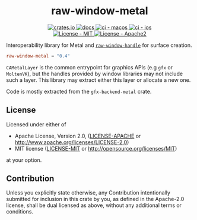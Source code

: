 
<h1 align="center">raw-window-metal</h1>
<p align="center">
    <a href="https://crates.io/crates/raw-window-metal">
      <img src="https://img.shields.io/crates/v/raw-window-metal?style=flat-square" alt = "crates.io">
    </a>
    <a href="https://docs.rs/raw-window-metal">
      <img src="https://docs.rs/raw-window-metal/badge.svg?style=flat-square" alt="docs">
    </a>
    <a href="https://github.com/norse-rs/raw-window-metal/actions">
      <img src="https://github.com/norse-rs/raw-window-metal/workflows/macos/badge.svg?style=flat" alt="ci - macos">
    </a>
    <a href="https://github.com/norse-rs/raw-window-metal/actions">
      <img src="https://github.com/norse-rs/raw-window-metal/workflows/ios/badge.svg?style=flat" alt="ci - ios">
    </a>
    <br>
    <a href="LICENSE-MIT">
      <img src="https://img.shields.io/badge/license-MIT-green.svg?style=flat-square" alt="License - MIT">
    </a>
    <a href="LICENSE-APACHE">
      <img src="https://img.shields.io/badge/license-APACHE2-green.svg?style=flat-square" alt="License - Apache2">
    </a>
</p>

Interoperability library for Metal and [`raw-window-handle`](https://github.com/rust-windowing/raw-window-handle) for surface creation.

```toml
raw-window-metal = "0.4"
```

`CAMetalLayer` is the common entrypoint for graphics APIs (e.g `gfx` or `MoltenVK`), but the handles provided by window libraries may not include such a layer.
This library may extract either this layer or allocate a new one.

Code is mostly extracted from the `gfx-backend-metal` crate.

## License

Licensed under either of

* Apache License, Version 2.0, ([LICENSE-APACHE](LICENSE-APACHE) or http://www.apache.org/licenses/LICENSE-2.0)
* MIT license ([LICENSE-MIT](LICENSE-MIT) or http://opensource.org/licenses/MIT)

at your option.

## Contribution

Unless you explicitly state otherwise, any Contribution intentionally submitted for inclusion in this crate by you, as defined in the Apache-2.0 license, shall be dual licensed as above, without any additional terms or conditions.
